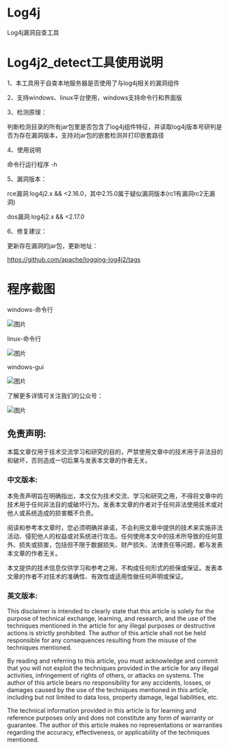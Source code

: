 # Log4j
Log4j漏洞自查工具

# Log4j2_detect工具使用说明
1、本工具用于自查本地服务器是否使用了与log4j相关的漏洞组件

2、支持windows、linux平台使用，windows支持命令行和界面版

3、检测原理：

判断检测目录的所有jar包里是否包含了log4j组件特征，并读取log4j版本号研判是否为存在漏洞版本，支持对jar包的嵌套检测并打印嵌套路径

4、使用说明

命令行运行程序 -h

5、漏洞版本：

rce漏洞:log4j2.x && <2.16.0，其中2.15.0属于疑似漏洞版本(rc1有漏洞rc2无漏洞)

dos漏洞:log4j2.x && <2.17.0

6、修复建议：

更新存在漏洞的jar包，更新地址：

https://github.com/apache/logging-log4j2/tags

# 程序截图

windows-命令行

![图片](http://r444q2fv9.hn-bkt.clouddn.com/win2-2.png)

linux-命令行

![图片](http://r444q2fv9.hn-bkt.clouddn.com/lin2-2.png)

windows-gui

![图片](http://r444q2fv9.hn-bkt.clouddn.com/wingui2-2.png)

了解更多详情可关注我们的公众号：

![图片](http://r444q2fv9.hn-bkt.clouddn.com/qrcode_for_gh_9e53931bba71_430.jpg)

## 免责声明:

本篇文章仅用于技术交流学习和研究的目的，严禁使用文章中的技术用于非法目的和破坏，否则造成一切后果与发表本文章的作者无关。

### 中文版本:

本免责声明旨在明确指出，本文仅为技术交流、学习和研究之用，不得将文章中的技术用于任何非法目的或破坏行为。发表本文章的作者对于任何非法使用技术或对他人或系统造成的损害概不负责。

阅读和参考本文章时，您必须明确并承诺，不会利用文章中提供的技术来实施非法活动、侵犯他人的权益或对系统进行攻击。任何使用本文中的技术所导致的任何意外、损失或损害，包括但不限于数据损失、财产损失、法律责任等问题，都与发表本文章的作者无关。

本文提供的技术信息仅供学习和参考之用，不构成任何形式的担保或保证。发表本文章的作者不对技术的准确性、有效性或适用性做任何声明或保证。

### 英文版本:

This disclaimer is intended to clearly state that this article is solely for the purpose of technical exchange, learning, and research, and the use of the techniques mentioned in the article for any illegal purposes or destructive actions is strictly prohibited. The author of this article shall not be held responsible for any consequences resulting from the misuse of the techniques mentioned.

By reading and referring to this article, you must acknowledge and commit that you will not exploit the techniques provided in the article for any illegal activities, infringement of rights of others, or attacks on systems. The author of this article bears no responsibility for any accidents, losses, or damages caused by the use of the techniques mentioned in this article, including but not limited to data loss, property damage, legal liabilities, etc.

The technical information provided in this article is for learning and reference purposes only and does not constitute any form of warranty or guarantee. The author of this article makes no representations or warranties regarding the accuracy, effectiveness, or applicability of the techniques mentioned.
